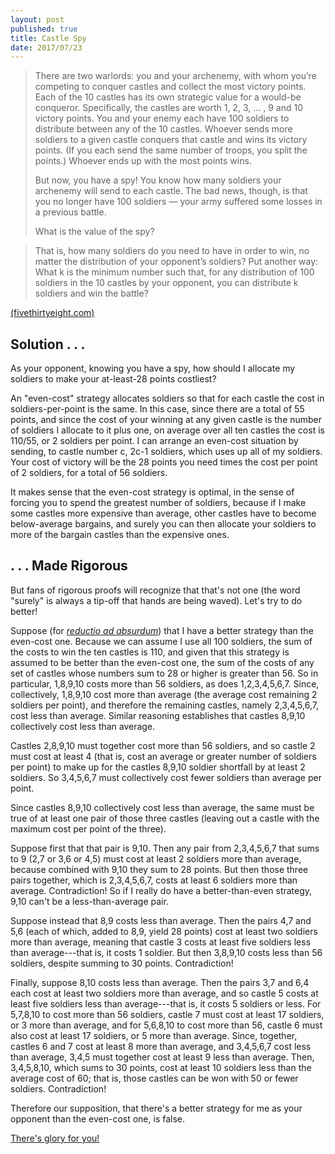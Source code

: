 ```yaml
---
layout: post
published: true
title: Castle Spy
date: 2017/07/23
---
```


>There are two warlords: you and your archenemy, with whom you’re competing to conquer castles and collect the most victory points. Each of the 10 castles has its own strategic value for a would-be conqueror. Specifically, the castles are worth 1, 2, 3, … , 9 and 10 victory points. You and your enemy each have 100 soldiers to distribute between any of the 10 castles. Whoever sends more soldiers to a given castle conquers that castle and wins its victory points. (If you each send the same number of troops, you split the points.) Whoever ends up with the most points wins.
>
>But now, you have a spy! You know how many soldiers your archenemy will send to each castle. The bad news, though, is that you no longer have 100 soldiers — your army suffered some losses in a previous battle.
>
>What is the value of the spy?
<!--more-->
>
>That is, how many soldiers do you need to have in order to win, no matter the distribution of your opponent’s soldiers? Put another way: What k is the minimum number such that, for any distribution of 100 soldiers in the 10 castles by your opponent, you can distribute k soldiers and win the battle?

[(fivethirtyeight.com)](https://fivethirtyeight.com/features/how-much-is-a-spy-worth-in-a-warring-riddler-nation/)

## Solution . . .

As your opponent, knowing you have a spy, how should I allocate my soldiers to make your at-least-28 points costliest? 

An "even-cost" strategy allocates soldiers so that for each castle the cost in soldiers-per-point is the same. In this case, since there are a total of 55 points, and since the cost of your winning at any given castle is the number of soldiers I allocate to it plus one, on average over all ten castles the cost is 110/55, or 2 soldiers per point. I can arrange an even-cost situation by sending, to castle number c, 2c-1 soldiers, which uses up all of my soldiers. Your cost of victory will be the 28 points you need times the cost per point of 2 soldiers, for a total of 56 soldiers.

It makes sense that the even-cost strategy is optimal, in the sense of forcing you to spend the greatest number of soldiers, because if I make some castles more expensive than average, other castles have to become below-average bargains, and surely you can then allocate your soldiers to more of the bargain castles than the expensive ones.

## . . . Made Rigorous

But fans of rigorous proofs will recognize that that's not one (the word "surely" is always a tip-off that hands are being waved). Let's try to do better!

Suppose (for [_reductio ad absurdum_](https://en.wikipedia.org/wiki/Reductio_ad_absurdum)) that I have a better strategy than the even-cost one. Because we can assume I use all 100 soldiers, the sum of the costs to win the ten castles is 110, and given that this strategy is assumed to be better than the even-cost one, the sum of the costs of any set of castles whose numbers sum to 28 or higher is greater than 56. So in particular, 1,8,9,10 costs more than 56 soldiers, as does 1,2,3,4,5,6,7. Since, collectively, 1,8,9,10 cost more than average (the average cost remaining 2 soldiers per point), and therefore the remaining castles, namely 2,3,4,5,6,7, cost less than average. Similar reasoning establishes that castles 8,9,10 collectively cost less than average. 

Castles 2,8,9,10 must together cost more than 56 soldiers, and so castle 2 must cost at least 4 (that is, cost an average or greater number of soldiers per point) to make up for the castles 8,9,10 soldier shortfall by at least 2 soldiers. So 3,4,5,6,7 must collectively cost fewer soldiers than average per point.

Since castles 8,9,10 collectively cost less than average, the same must be true of at least one pair of those three castles (leaving out a castle with the maximum cost per point of the three). 

Suppose first that that pair is 9,10. Then any pair from 2,3,4,5,6,7 that sums to 9 (2,7 or 3,6 or 4,5) must cost at least 2 soldiers more than average, because combined with 9,10 they sum to 28 points. But then those three pairs together, which is 2,3,4,5,6,7, costs at least 6 soldiers more than average. Contradiction! So if I really do have a better-than-even strategy, 9,10 can't be a less-than-average pair.

Suppose instead that 8,9 costs less than average. Then the pairs 4,7 and 5,6 (each of which, added to 8,9, yield 28 points) cost at least two soldiers more than average, meaning that castle 3 costs at least five soldiers less than average---that is, it costs 1 soldier. But then 3,8,9,10 costs less than 56 soldiers, despite summing to 30 points. Contradiction!

Finally, suppose 8,10 costs less than average.  Then the pairs 3,7 and 6,4 each cost at least two soldiers more than average, and so castle 5 costs at least five soldiers less than average---that is, it costs 5 soldiers or less. For 5,7,8,10 to cost more than 56 soldiers, castle 7 must cost at least 17 soldiers, or 3 more than average, and for 5,6,8,10 to cost more than 56, castle 6 must also cost at least 17 soldiers, or 5 more than average. Since, together, castles 6 and 7 cost at least 8 more than average, and 3,4,5,6,7 cost less than average, 3,4,5 must together cost at least 9 less than average. Then, 3,4,5,8,10, which sums to 30 points, cost at least 10 soldiers less than the average cost of 60; that is, those castles can be won with 50 or fewer soldiers. Contradiction!

Therefore our supposition, that there's a better strategy for me as your opponent than the even-cost one, is false.

[There's glory for you!](https://ebooks.adelaide.edu.au/c/carroll/lewis/looking/chapter6.html)

<br>
